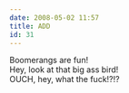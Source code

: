 ```yaml
---
date: 2008-05-02 11:57
title: ADD
id: 31
---
```

Boomerangs are fun!<br>
Hey, look at that big ass bird!<br>
OUCH, hey, what the fuck!?!?
